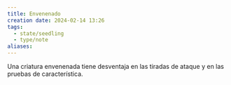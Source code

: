 ```yaml
---
title: Envenenado
creation date: 2024-02-14 13:26
tags:
  - state/seedling
  - type/note
aliases:
---
```


Una criatura envenenada tiene desventaja en las tiradas de ataque y en las pruebas de característica.